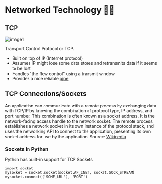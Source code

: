 # Networked Technology 	:man_technologist:

## TCP 
![image1](https://linube.com/blog/wp-content/uploads/protocolo-tcp.png)

Transport Control Protocol or TCP. 

- Built on top of IP (Internet protocol)
- Assumes IP might lose some data stores and retransmits data if it 
seems to be lost
- Handles "the flow control" using a transmit window
- Provides a nice reliable <a href="https://sourceforge.net/projects/tcppipe/#:~:text=TCP-Pipe%20%28or%20Remote%20Pipe%29%20is%20a%20small%20set,server%2C%20which%20pipes%20out%20the%20stream%20to%20stdout.">pipe</a>


## TCP Connections/Sockets

An application can communicate with a remote process by exchanging data with TCP/IP by knowing the combination of protocol type, IP address, and port number. This combination is often known as a socket address. It is the network-facing access handle to the network socket. The remote process establishes a network socket in its own instance of the protocol stack, and uses the networking API to connect to the application, presenting its own socket address for use by the application. Source: <a href="https://en.wikipedia.org/wiki/Network_socket">Wikipedia</a>

### Sockets in Python

Python has built-in support for TCP Sockets

```
import socket
mysocket = socket.socket(socket.AF_INET, socket.SOCK_STREAM)
mysocket.connect(('SOME_URL'), 'PORT')
```